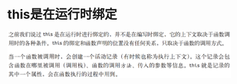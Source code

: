 # this是在运行时绑定
![this](https://github.com/helsinki123/zzm-blog/blob/main/docs/%E4%BD%A0%E4%B8%8D%E7%9F%A5%E9%81%93%E7%9A%84javascript/this.png?raw=true)
